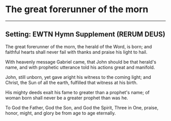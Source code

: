 # The great forerunner of the morn

***

## Setting: EWTN Hymn Supplement (RERUM DEUS)

The great forerunner of the morn,
the herald of the Word, is born;
and faithful hearts shall never fail
with thanks and praise his light to hail.

With heavenly message Gabriel came,
that John should be that herald's name,
and with prophetic utterance told
his actions great and manifold.

John, still unborn, yet gave aright
his witness to the coming light;
and Christ, the Sun of all the earth,
fulfilled that witness at his birth.

His mighty deeds exalt his fame
to greater than a prophet's name;
of woman born shall never be
a greater prophet than was he.

To God the Father, God the Son,
and God the Spirit, Three in One,
praise, honor, might, and glory be
from age to age eternally.